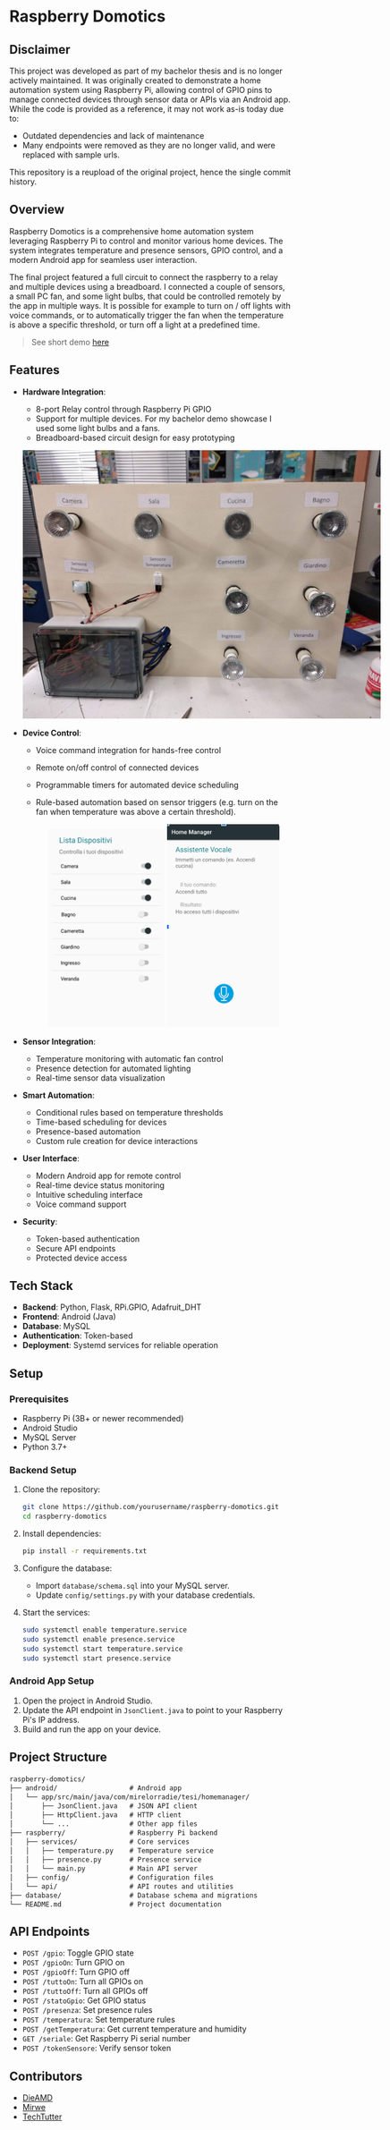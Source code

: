 # Raspberry Domotics

## Disclaimer

This project was developed as part of my bachelor thesis and is no longer actively maintained. It was originally created to demonstrate a home automation system using Raspberry Pi, allowing control of GPIO pins to manage connected devices through sensor data or APIs via an Android app. While the code is provided as a reference, it may not work as-is today due to:

- Outdated dependencies and lack of maintenance
- Many endpoints were removed as they are no longer valid, and were replaced with sample urls.

This repository is a reupload of the original project, hence the single commit history.

## Overview

Raspberry Domotics is a comprehensive home automation system leveraging Raspberry Pi to control and monitor various home devices. The system integrates temperature and presence sensors, GPIO control, and a modern Android app for seamless user interaction.

The final project featured a full circuit to connect the raspberry to a relay and multiple devices using a breadboard. I connected a couple of sensors, a small PC fan, and some light bulbs, that could be controlled remotely by the app in multiple ways. It is possible for example to turn on / off lights with voice commands, or to automatically trigger the fan when the temperature is above a specific threshold, or turn off a light at a predefined time.

> See short demo [here](./assets/short-demo.mp4)

## Features

- **Hardware Integration**:

  - 8-port Relay control through Raspberry Pi GPIO
  - Support for multiple devices. For my bachelor demo showcase I used some light bulbs and a fans.
  - Breadboard-based circuit design for easy prototyping

  <p style="text-align:center;">
    <img src="./assets/hardware-prototype.jpg" style="max-width: 640px">
  </p>

- **Device Control**:

  - Voice command integration for hands-free control
  - Remote on/off control of connected devices
  - Programmable timers for automated device scheduling
  - Rule-based automation based on sensor triggers (e.g. turn on the fan when temperature was above a certain threshold).

    <p style="text-align:center;">
    <img src="./assets/devices-list.png" style="max-width: 640px">
    <img src="./assets/voice-assistant.png" style="max-width: 640px">
  </p>

- **Sensor Integration**:

  - Temperature monitoring with automatic fan control
  - Presence detection for automated lighting
  - Real-time sensor data visualization

- **Smart Automation**:

  - Conditional rules based on temperature thresholds
  - Time-based scheduling for devices
  - Presence-based automation
  - Custom rule creation for device interactions

- **User Interface**:

  - Modern Android app for remote control
  - Real-time device status monitoring
  - Intuitive scheduling interface
  - Voice command support

- **Security**:
  - Token-based authentication
  - Secure API endpoints
  - Protected device access

## Tech Stack

- **Backend**: Python, Flask, RPi.GPIO, Adafruit_DHT
- **Frontend**: Android (Java)
- **Database**: MySQL
- **Authentication**: Token-based
- **Deployment**: Systemd services for reliable operation

## Setup

### Prerequisites

- Raspberry Pi (3B+ or newer recommended)
- Android Studio
- MySQL Server
- Python 3.7+

### Backend Setup

1. Clone the repository:

   ```bash
   git clone https://github.com/yourusername/raspberry-domotics.git
   cd raspberry-domotics
   ```

2. Install dependencies:

   ```bash
   pip install -r requirements.txt
   ```

3. Configure the database:

   - Import `database/schema.sql` into your MySQL server.
   - Update `config/settings.py` with your database credentials.

4. Start the services:
   ```bash
   sudo systemctl enable temperature.service
   sudo systemctl enable presence.service
   sudo systemctl start temperature.service
   sudo systemctl start presence.service
   ```

### Android App Setup

1. Open the project in Android Studio.
2. Update the API endpoint in `JsonClient.java` to point to your Raspberry Pi's IP address.
3. Build and run the app on your device.

## Project Structure

```
raspberry-domotics/
├── android/                  # Android app
│   └── app/src/main/java/com/mirelorradie/tesi/homemanager/
│       ├── JsonClient.java   # JSON API client
│       ├── HttpClient.java   # HTTP client
│       └── ...               # Other app files
├── raspberry/                # Raspberry Pi backend
│   ├── services/             # Core services
│   │   ├── temperature.py    # Temperature service
│   │   ├── presence.py       # Presence service
│   │   └── main.py           # Main API server
│   ├── config/               # Configuration files
│   └── api/                  # API routes and utilities
├── database/                 # Database schema and migrations
└── README.md                 # Project documentation
```

## API Endpoints

- `POST /gpio`: Toggle GPIO state
- `POST /gpioOn`: Turn GPIO on
- `POST /gpioOff`: Turn GPIO off
- `POST /tuttoOn`: Turn all GPIOs on
- `POST /tuttoOff`: Turn all GPIOs off
- `POST /statoGpio`: Get GPIO status
- `POST /presenza`: Set presence rules
- `POST /temperatura`: Set temperature rules
- `POST /getTemperatura`: Get current temperature and humidity
- `GET /seriale`: Get Raspberry Pi serial number
- `POST /tokenSensore`: Verify sensor token

## Contributors

- [DieAMD](https://github.com/dieAMD)
- [Mirwe](https://github.com/Mirwe)
- [TechTutter](https://github.com/TechTutter)
